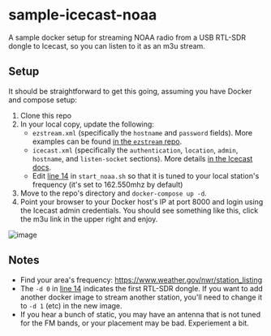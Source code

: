 # sample-icecast-noaa
A sample docker setup for streaming NOAA radio from a USB RTL-SDR dongle to Icecast, so you can listen to it as an m3u stream.

## Setup

It should be straightforward to get this going, assuming you have Docker and compose setup:

1. Clone this repo
2. In your local copy, update the following:
    - `ezstream.xml` (specifically the `hostname` and `password` fields). More examples can be found [in the `ezstream` repo](https://github.com/xiph/ezstream/tree/develop/examples).
    - `icecast.xml` (specifically the `authentication`, `location`, `admin`, `hostname`, and `listen-socket` sections). More details [in the Icecast docs](https://icecast.org/docs/icecast-latest/config-file.html).
    - Edit [line 14](https://github.com/zacs/sample-icecast-noaa/blob/main/start_noaa.sh#L14) in `start_noaa.sh` so that it is tuned to your local station's frequency (it's set to 162.550mhz by default)
3. Move to the repo's directory and `docker-compose up -d`.
4. Point your browser to your Docker host's IP at port 8000 and login using the Icecast admin credentials. You should see something like this, click the m3u link in the upper right and enjoy. 

![image](https://user-images.githubusercontent.com/27705/130721608-12659586-d384-4ee0-8b71-bdc971952174.png)


## Notes

- Find your area's frequency: https://www.weather.gov/nwr/station_listing
- The `-d 0` in [line 14](https://github.com/zacs/sample-icecast-noaa/blob/main/start_noaa.sh#L14) indicates the first RTL-SDR dongle. If you want to add another docker image to stream another station, you'll need to change it to `-d 1` (etc) in the new image. 
- If you hear a bunch of static, you may have an antenna that is not tuned for the FM bands, or your placement may be bad. Experiement a bit. 

